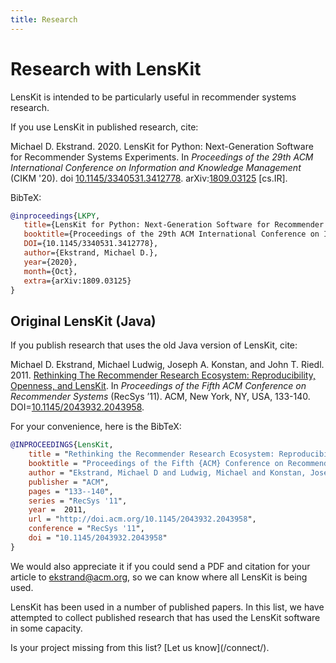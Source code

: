 ```yaml
---
title: Research
---
```


# Research with LensKit

LensKit is intended to be particularly useful in recommender systems research.

If you use LensKit in published research, cite:

<div class="citation" markdown="span">
Michael D. Ekstrand. 2020. LensKit for Python: Next-Generation Software for Recommender Systems Experiments. In <cite>Proceedings of the 29th ACM International Conference on Information and Knowledge Management</cite> (CIKM '20). doi <a href="https://dx.doi.org/10.1145/3340531.3412778">10.1145/3340531.3412778</a>. arXiv:<a href="https://arxiv.org/abs/1809.03125">1809.03125</a> [cs.IR]. 
</div>

BibTeX:

~~~bibtex
@inproceedings{LKPY,
   title={LensKit for Python: Next-Generation Software for Recommender Systems Experiments},
   booktitle={Proceedings of the 29th ACM International Conference on Information and Knowledge Management},
   DOI={10.1145/3340531.3412778},
   author={Ekstrand, Michael D.},
   year={2020},
   month={Oct},
   extra={arXiv:1809.03125}
}
~~~

<script src="https://bibbase.org/show?bib=https://paperpile.com/eb/xbZnidMhZj&jsonp=1"></script> 

## Original LensKit (Java)

If you publish research that uses the old Java version of LensKit, cite:

<div class="citation" markdown="span">
Michael D. Ekstrand, Michael Ludwig, Joseph A. Konstan,
and John T. Riedl. 2011. <a href="http://md.ekstrandom.net/research/pubs/lenskit"
class="pub-title">Rethinking The Recommender Research Ecosystem:
Reproducibility, Openness, and LensKit</a>. In <cite
class="pub-venue">Proceedings
of the Fifth ACM Conference on Recommender Systems</cite> (RecSys ’11). ACM,
New York, NY, USA, 133-140. DOI=<a
href="http://dx.doi.org/10.1145/2043932.2043958">10.1145/2043932.2043958</a>.
</div>

For your convenience, here is the BibTeX:

~~~bibtex
@INPROCEEDINGS{LensKit,
    title = "Rethinking the Recommender Research Ecosystem: Reproducibility, Openness, and {LensKit}",
    booktitle = "Proceedings of the Fifth {ACM} Conference on Recommender Systems",
    author = "Ekstrand, Michael D and Ludwig, Michael and Konstan, Joseph A and Riedl, John T",
    publisher = "ACM",
    pages = "133--140",
    series = "RecSys '11",
    year =  2011,
    url = "http://doi.acm.org/10.1145/2043932.2043958",
    conference = "RecSys '11",
    doi = "10.1145/2043932.2043958"
}
~~~

We would also appreciate it if you could send a PDF and citation for your article to <ekstrand@acm.org>, so we can know where all LensKit is being used.

LensKit has been used in a number of published papers.  In this list, we have attempted to collect published research that has used the LensKit software in some capacity.

<aside markdown="span">
Is your project missing from this list? [Let us know](/connect/).
</aside>

<script src="https://bibbase.org/show?bib=https://paperpile.com/eb/WvirmedPPv&jsonp=1"></script> 